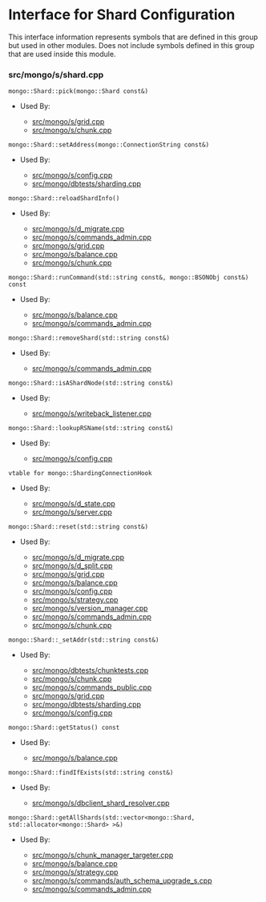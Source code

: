
# Interface for Shard Configuration
This interface information represents symbols that are defined in this group but used in other modules.  Does not include symbols defined in this group that are used inside this module.

### src/mongo/s/shard.cpp

<div></div>

    mongo::Shard::pick(mongo::Shard const&)

- Used By:

    - [src/mongo/s/grid.cpp](../../../../sharding/cluster\_metadata\_management)
    - [src/mongo/s/chunk.cpp](../../../../sharding/chunk\_management)

<div></div>

    mongo::Shard::setAddress(mongo::ConnectionString const&)

- Used By:

    - [src/mongo/s/config.cpp](../../../../sharding/cluster\_metadata\_management)
    - [src/mongo/dbtests/sharding.cpp](../../../../tests/unit\_tests)

<div></div>

    mongo::Shard::reloadShardInfo()

- Used By:

    - [src/mongo/s/d\_migrate.cpp](../../../../sharding/chunk\_management)
    - [src/mongo/s/commands\_admin.cpp](../../../../sharding/mongos\_commands)
    - [src/mongo/s/grid.cpp](../../../../sharding/cluster\_metadata\_management)
    - [src/mongo/s/balance.cpp](../../../../sharding/balancer)
    - [src/mongo/s/chunk.cpp](../../../../sharding/chunk\_management)

<div></div>

    mongo::Shard::runCommand(std::string const&, mongo::BSONObj const&) const

- Used By:

    - [src/mongo/s/balance.cpp](../../../../sharding/balancer)
    - [src/mongo/s/commands\_admin.cpp](../../../../sharding/mongos\_commands)

<div></div>

    mongo::Shard::removeShard(std::string const&)

- Used By:

    - [src/mongo/s/commands\_admin.cpp](../../../../sharding/mongos\_commands)

<div></div>

    mongo::Shard::isAShardNode(std::string const&)

- Used By:

    - [src/mongo/s/writeback\_listener.cpp](../../../../sharding/writeback\_listener)

<div></div>

    mongo::Shard::lookupRSName(std::string const&)

- Used By:

    - [src/mongo/s/config.cpp](../../../../sharding/cluster\_metadata\_management)

<div></div>

    vtable for mongo::ShardingConnectionHook

- Used By:

    - [src/mongo/s/d\_state.cpp](../../../../sharding/mongod\_sharding\_metadata)
    - [src/mongo/s/server.cpp](../../../../process\_management/mongos\_and\_mongod\_mains)

<div></div>

    mongo::Shard::reset(std::string const&)

- Used By:

    - [src/mongo/s/d\_migrate.cpp](../../../../sharding/chunk\_management)
    - [src/mongo/s/d\_split.cpp](../../../../sharding/chunk\_management)
    - [src/mongo/s/grid.cpp](../../../../sharding/cluster\_metadata\_management)
    - [src/mongo/s/balance.cpp](../../../../sharding/balancer)
    - [src/mongo/s/config.cpp](../../../../sharding/cluster\_metadata\_management)
    - [src/mongo/s/strategy.cpp](../../../../network/network\_core)
    - [src/mongo/s/version\_manager.cpp](../../../../sharding/metadata\_versioning)
    - [src/mongo/s/commands\_admin.cpp](../../../../sharding/mongos\_commands)
    - [src/mongo/s/chunk.cpp](../../../../sharding/chunk\_management)

<div></div>

    mongo::Shard::_setAddr(std::string const&)

- Used By:

    - [src/mongo/dbtests/chunktests.cpp](../../../../tests/unit\_tests)
    - [src/mongo/s/chunk.cpp](../../../../sharding/chunk\_management)
    - [src/mongo/s/commands\_public.cpp](../../../../sharding/mongos\_commands)
    - [src/mongo/s/grid.cpp](../../../../sharding/cluster\_metadata\_management)
    - [src/mongo/dbtests/sharding.cpp](../../../../tests/unit\_tests)
    - [src/mongo/s/config.cpp](../../../../sharding/cluster\_metadata\_management)

<div></div>

    mongo::Shard::getStatus() const

- Used By:

    - [src/mongo/s/balance.cpp](../../../../sharding/balancer)

<div></div>

    mongo::Shard::findIfExists(std::string const&)

- Used By:

    - [src/mongo/s/dbclient\_shard\_resolver.cpp](../../../../sharding/routing)

<div></div>

    mongo::Shard::getAllShards(std::vector<mongo::Shard, std::allocator<mongo::Shard> >&)

- Used By:

    - [src/mongo/s/chunk\_manager\_targeter.cpp](../../../../sharding/routing)
    - [src/mongo/s/balance.cpp](../../../../sharding/balancer)
    - [src/mongo/s/strategy.cpp](../../../../network/network\_core)
    - [src/mongo/s/commands/auth\_schema\_upgrade\_s.cpp](../../../../security/authorization)
    - [src/mongo/s/commands\_admin.cpp](../../../../sharding/mongos\_commands)
